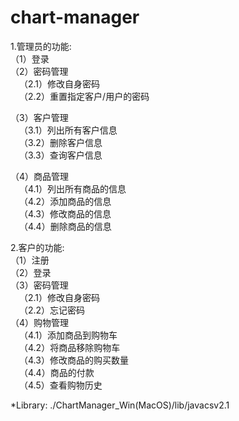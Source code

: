 # chart-manager

1.管理员的功能:  
（1）登录  
（2）密码管理  
&ensp;&ensp;（2.1）修改自身密码  
&ensp;&ensp;（2.2）重置指定客户/用户的密码  
    
（3）客户管理  
&ensp;&ensp;（3.1）列出所有客户信息  
&ensp;&ensp;（3.2）删除客户信息  
&ensp;&ensp;（3.3）查询客户信息  
    
 （4）商品管理  
&ensp;&ensp;（4.1）列出所有商品的信息  
&ensp;&ensp;（4.2）添加商品的信息  
&ensp;&ensp;（4.3）修改商品的信息  
&ensp;&ensp;（4.4）删除商品的信息  

2.客户的功能:  
（1）注册  
（2）登录  
（3）密码管理  
&ensp;&ensp;（2.1）修改自身密码  
&ensp;&ensp;（2.2）忘记密码  
（4）购物管理  
&ensp;&ensp;（4.1）添加商品到购物车  
&ensp;&ensp;（4.2）将商品移除购物车  
&ensp;&ensp;（4.3）修改商品的购买数量  
&ensp;&ensp;（4.4）商品的付款  
&ensp;&ensp;（4.5）查看购物历史  

*Library: ./ChartManager_Win(MacOS)/lib/javacsv2.1

